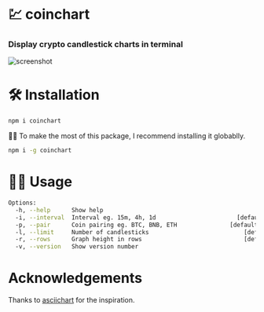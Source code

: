 # 💹 coinchart

### Display crypto candlestick charts in terminal

![screenshot](https://user-images.githubusercontent.com/8098110/118658532-71f44000-b827-11eb-8523-51bb61273fe4.jpg)

# 🛠 Installation

```bash
npm i coinchart
```

💁‍♂️ To make the most of this package, I recommend installing it globablly.

```bash
npm i -g coinchart
```

# 👨‍💻 Usage

```bash
Options:
  -h, --help      Show help
  -i, --interval  Interval eg. 15m, 4h, 1d                       [default: "1h"]
  -p, --pair      Coin pairing eg. BTC, BNB, ETH               [default: "USDT"]
  -l, --limit     Number of candlesticks                           [default: 50]
  -r, --rows      Graph height in rows                             [default: 25]
  -v, --version   Show version number
```

# Acknowledgements

Thanks to [asciichart](https://www.npmjs.com/package/asciichart) for the inspiration.
